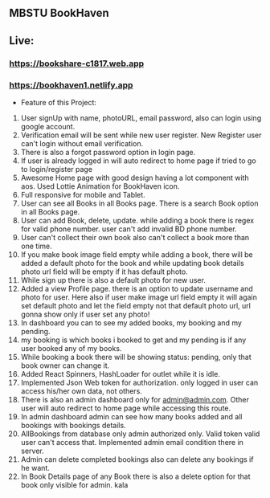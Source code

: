 ## MBSTU BookHaven

## Live:

### https://bookshare-c1817.web.app

### https://bookhaven1.netlify.app

- Feature of this Project:

1. User signUp with name, photoURL, email password, also can login using google account.
2. Verification email will be sent while new user register. New Register user can't login without email verification.
3. There is also a forgot password option in login page.
4. If user is already logged in will auto redirect to home page if tried to go to login/register page
5. Awesome Home page with good design having a lot component with aos. Used Lottie Animation for BookHaven icon.
6. Full responsive for mobile and Tablet.
7. User can see all Books in all Books page. There is a search Book option in all Books page.
8. User can add Book, delete, update. while adding a book there is regex for valid phone number. user can't add invalid BD phone number.
9. User can't collect their own book also can't collect a book more than one time.
10. If you make book image field empty while adding a book, there will be added a default photo for the book and while updating book details photo url field will be empty if it has default photo.
11. While sign up there is also a default photo for new user.
12. Added a view Profile page. there is an option to update username and photo for user. Here also if user make image url field empty it will again set default photo and let the field empty not that default photo url, url gonna show only if user set any photo!
13. In dashboard you can to see my added books, my booking and my pending.
14. my booking is which books i booked to get and my pending is if any user booked any of my books.
15. While booking a book there will be showing status: pending, only that book owner can change it.
16. Added React Spinners, HashLoader for outlet while it is idle.
17. Implemented Json Web token for authorization. only logged in user can access his/her own data, not others.
18. There is also an admin dashboard only for admin@admin.com. Other user will auto redirect to home page while accessing this route.
19. In admin dashboard admin can see how many books added and all bookings with bookings details.
20. AllBookings from database only admin authorized only. Valid token valid user can't access that. Implemented admin email condition there in server.
21. Admin can delete completed bookings also can delete any bookings if he want.
22. In Book Details page of any Book there is also a delete option for that book only visible for admin.
kala